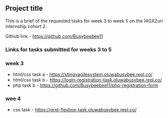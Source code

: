 ## Project title
This is a brief of the requested tasks for week 3 to week 5 on the I4GXZuri internship cohort 2. 

Github link - https://github.com/Busybeebee11

### Links for tasks submitted for weeks 3 to 5
### week 3
- html/css task a - https://stingyagilesystem.oluwabusybee.repl.co/
- html/css task b - https://login-registration-task.oluwabusybee.repl.co/
- php task b - https://github.com/Busybeebee11/php-registration-form

### wee 4
- css task - https://grid-flexbox-task.oluwabusybee.repl.co/